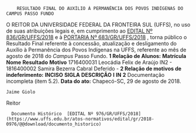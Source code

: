         RESULTADO FINAL DO AUXÍLIO À PERMANÊNCIA DOS POVOS INDÍGENAS DO CAMPUS PASSO FUNDO  

 O REITOR DA UNIVERSIDADE FEDERAL DA FRONTEIRA SUL (UFFS), no uso de suas atribuições legais e, em cumprimento ao [EDITAL Nº 836/GR/UFFS/2018](https://www.uffs.edu.br/atos-normativos/edital/gr/2018-0836)  e à [PORTARIA Nº 683/GR/UFFS/2018](https://www.uffs.edu.br/atos-normativos/portaria/gr/2018-0683)  , torna público o Resultado Final referente à concessão, atualização e desligamento do Auxílio à Permanência dos Povos Indígenas na UFFS, referente ao mês de agosto de 2018 do *Campus* Passo Fundo.  **1 Relação de Alunos:**      **Matrícula**    **Nome**    **Resultado**    **Motivo**      1716400031   Leocádia Felix de Araújo   IN2   -     1816400002   Samira Bezerra Cabral   Deferido   -      **2 Relação de motivos de indeferimento:**      **INCISO**    **SIGLA**    **DESCRIÇÃO**      **I**    **IN**  **2**    Documentação incompleta (item 5.2).          **Data do ato:** Chapecó-SC, 29 de agosto de 2018.   
 

    Jaime Giolo   
 Reitor 

      Documento Histórico  [EDITAL Nº 976/GR/UFFS/2018](https://www.uffs.edu.br/atos-normativos/edital/gr/2018-0976/@@download/documento_historico)     
      